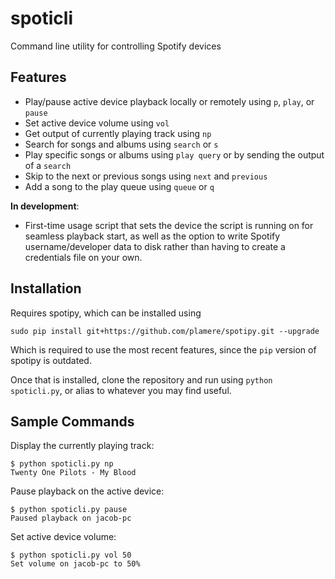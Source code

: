 # spoticli
Command line utility for controlling Spotify devices

## Features
- Play/pause active device playback locally or remotely using `p`, `play`, or `pause`
- Set active device volume using `vol`
- Get output of currently playing track using `np`
- Search for songs and albums using `search` or `s`
- Play specific songs or albums using `play query` or by sending the output of a `search`
- Skip to the next or previous songs using `next` and `previous`
- Add a song to the play queue using `queue` or `q`

**In development**:
- First-time usage script that sets the device the script is running on for seamless playback start, as well as the option to write Spotify username/developer data to disk rather than having to create a credentials file on your own.

## Installation
Requires spotipy, which can be installed using

`sudo pip install git+https://github.com/plamere/spotipy.git --upgrade`

Which is required to use the most recent features, since the `pip` version of spotipy is outdated.

Once that is installed, clone the repository and run using `python spoticli.py`, or alias to whatever you may find useful.

## Sample Commands
Display the currently playing track:

```
$ python spoticli.py np
Twenty One Pilots - My Blood
```

Pause playback on the active device:

```
$ python spoticli.py pause
Paused playback on jacob-pc
```

Set active device volume:

```
$ python spoticli.py vol 50
Set volume on jacob-pc to 50%
```
